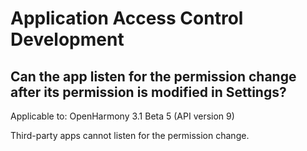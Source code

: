 # Application Access Control Development

## Can the app listen for the permission change after its permission is modified in Settings?

Applicable to: OpenHarmony 3.1 Beta 5 (API version 9)

Third-party apps cannot listen for the permission change.
